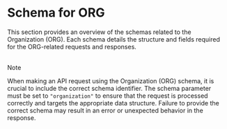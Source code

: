 <script setup>
import "@/style.css"
</script>

# Schema for ORG

This section provides an overview of the schemas related to the Organization (ORG). Each schema details the structure and fields required for the ORG-related requests and responses. 
<br><br>

> [!NOTE]
> When making an API request using the Organization (ORG) schema, it is crucial to include the correct schema identifier. The schema parameter must be set to `"organization"` to ensure that the request is processed correctly and targets the appropriate data structure. Failure to provide the correct schema may result in an error or unexpected behavior in the response.


<!--@include: @/../components/org/request-body.md-->